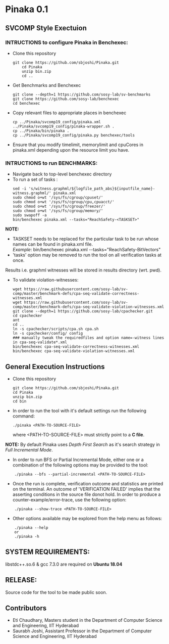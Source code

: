 # Pinaka 0.1

## SVCOMP Style Exectuion
### INTRUCTIONS to configure Pinaka in Benchexec:
* Clone this repository
	```
	git clone https://github.com/sbjoshi/Pinaka.git
        cd Pinaka
        unzip bin.zip
        cd ..
	```
* Get Benchmarks and Benchexec
	```
	git clone --depth=1 https://github.com/sosy-lab/sv-benchmarks
	git clone https://github.com/sosy-lab/benchexec
	cd benchexec
	```
* Copy relevant files to appropriate places in benchexec
	```
	cp ../Pinaka/svcomp19_config/pinaka.xml ../Pinaka/svcomp19_config/pinaka-wrapper.sh .
	cp ../Pinaka/bin/pinaka .
	cp ../Pinaka/svcomp19_config/pinaka.py benchexec/tools
	```
* Ensure that you modify timelimit, memorylimit and cpuCores in pinaka.xml depending upon the resource limit you have.

### INTRUCTIONS to run BENCHMARKS:
* Navigate back to top-level benchexec directory
* To run a set of tasks :
	```
	sed -i 's/witness.graphml/${logfile_path_abs}${inputfile_name}-witness.graphml/' pinaka.xml
	sudo chmod o+wt '/sys/fs/cgroup/cpuset/'
	sudo chmod o+wt '/sys/fs/cgroup/cpu,cpuacct/'
	sudo chmod o+wt '/sys/fs/cgroup/freezer/'
	sudo chmod o+wt '/sys/fs/cgroup/memory/'
	sudo swapoff -a
	bin/benchexec pinaka.xml --tasks="ReachSafety-<TASKSET>"
	```
**NOTE:** 
-  TASKSET needs to be replaced for the particular task to be run whose names can be found in pinaka.xml file.<br />
		*Example*: bin/benchexec pinaka.xml --tasks="ReachSafety-BitVectors"
- 'tasks' option may be removed to run the tool on all verification tasks at once. 	
	  
Results i.e. graphml witnesses will be stored in results directory (wrt. pwd).

* To validate violation-witnesses:
	```
	wget https://raw.githubusercontent.com/sosy-lab/sv-comp/master/benchmark-defs/cpa-seq-validate-correctness-witnesses.xml
	wget https://raw.githubusercontent.com/sosy-lab/sv-comp/master/benchmark-defs/cpa-seq-validate-violation-witnesses.xml
	git clone --depth=1 https://github.com/sosy-lab/cpachecker.git
	cd cpachecker
	ant
	cd ..
	ln -s cpachecker/scripts/cpa.sh cpa.sh
	ln -s cpachecker/config/ config
	### manually tweak the requiredfiles and option name=-witness lines in cpa-seq-validate*.xml
	bin/benchexec cpa-seq-validate-correctness-witnesses.xml
	bin/benchexec cpa-seq-validate-violation-witnesses.xml
	```

## General Execution Instructions
* Clone this repository
	```
	git clone https://github.com/sbjoshi/Pinaka.git
    cd Pinaka
    unzip bin.zip
    cd bin
	```

* In order to run the tool with it's default settings run the following command:
	```
	./pinaka <PATH-TO-SOURCE-FILE>
	```
	where \<PATH-TO-SOURCE-FILE\> must strictly point to a **C file**.

**NOTE:** By default Pinaka uses *Depth First Search* as it's search strategy in *Full Incremental Mode*.

* In order to run BFS or Partial Incremental Mode, either one or a combination of the following options may be provided to the tool:
```
	./pinaka --bfs --partial-incremental <PATH-TO-SOURCE-FILE>
```

* Once the run is complete, verification outcome and statistics are printed on the terminal. An outcome of 'VERIFICATION FAILED' implies that the asserting conditions in the source file donot hold. In order to produce a counter-example/error-trace, use the following option:
```
	./pinaka --show-trace <PATH-TO-SOURCE-FILE>
```

* Other options available may be explored from the help menu as follows:
```
	./pinaka --help
	or
	./pinaka -h
```

## SYSTEM REQUIREMENTS:
   libstdc++.so.6 & gcc 7.3.0 are required on **Ubuntu 18.04**	

## RELEASE:
Source code for the tool to be made public soon.

## Contributors
   *	Eti Chaudhary, Masters student in the Department of Computer Science and Engineering, IIT Hyderabad
   *	Saurabh Joshi, Assistant Professor in the Department of Computer Science and Engineering, IIT Hyderabad
